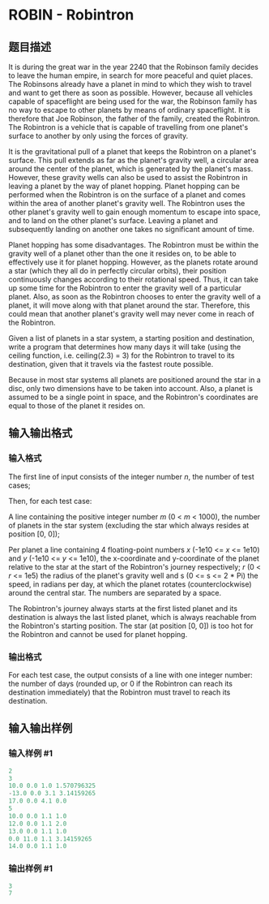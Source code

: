 # ROBIN - Robintron

## 题目描述

It is during the great war in the year 2240 that the Robinson family decides to leave the human empire, in search for more peaceful and quiet places. The Robinsons already have a planet in mind to which they wish to travel and want to get there as soon as possible. However, because all vehicles capable of spaceflight are being used for the war, the Robinson family has no way to escape to other planets by means of ordinary spaceflight. It is therefore that Joe Robinson, the father of the family, created the Robintron. The Robintron is a vehicle that is capable of travelling from one planet's surface to another by only using the forces of gravity.

It is the gravitational pull of a planet that keeps the Robintron on a planet's surface. This pull extends as far as the planet's gravity well, a circular area around the center of the planet, which is generated by the planet's mass. However, these gravity wells can also be used to assist the Robintron in leaving a planet by the way of planet hopping. Planet hopping can be performed when the Robintron is on the surface of a planet and comes within the area of another planet's gravity well. The Robintron uses the other planet's gravity well to gain enough momentum to escape into space, and to land on the other planet's surface. Leaving a planet and subsequently landing on another one takes no significant amount of time.

Planet hopping has some disadvantages. The Robintron must be within the gravity well of a planet other than the one it resides on, to be able to effectively use it for planet hopping. However, as the planets rotate around a star (which they all do in perfectly circular orbits), their position continuously changes according to their rotational speed. Thus, it can take up some time for the Robintron to enter the gravity well of a particular planet. Also, as soon as the Robintron chooses to enter the gravity well of a planet, it will move along with that planet around the star. Therefore, this could mean that another planet's gravity well may never come in reach of the Robintron.

Given a list of planets in a star system, a starting position and destination, write a program that determines how many days it will take (using the ceiling function, i.e. ceiling(2.3) = 3) for the Robintron to travel to its destination, given that it travels via the fastest route possible.

Because in most star systems all planets are positioned around the star in a disc, only two dimensions have to be taken into account. Also, a planet is assumed to be a single point in space, and the Robintron's coordinates are equal to those of the planet it resides on.

## 输入输出格式

### 输入格式

The first line of input consists of the integer number _n_, the number of test cases;

Then, for each test case:

A line containing the positive integer number _m_ (0 < _m_ < 1000), the number of planets in the star system (excluding the star which always resides at position \[0, 0\]);

Per planet a line containing 4 floating-point numbers _x_ (-1e10 <= _x_ <= 1e10) and _y_ (-1e10 <= _y_ <= 1e10), the x-coordinate and y-coordinate of the planet relative to the star at the start of the Robintron's journey respectively; _r_ (0 < _r_ <= 1e5) the radius of the planet's gravity well and s (0 <= s <= 2 \* Pi) the speed, in radians per day, at which the planet rotates (counterclockwise) around the central star. The numbers are separated by a space.

The Robintron's journey always starts at the first listed planet and its destination is always the last listed planet, which is always reachable from the Robintron's starting position. The star (at position \[0, 0\]) is too hot for the Robintron and cannot be used for planet hopping.

### 输出格式

For each test case, the output consists of a line with one integer number: the number of days (rounded up, or 0 if the Robintron can reach its destination immediately) that the Robintron must travel to reach its destination.

## 输入输出样例

### 输入样例 #1

```cpp
2
3
10.0 0.0 1.0 1.570796325
-13.0 0.0 3.1 3.14159265
17.0 0.0 4.1 0.0
5
10.0 0.0 1.1 1.0
12.0 0.0 1.1 2.0
13.0 0.0 1.1 1.0
0.0 11.0 1.1 3.14159265
14.0 0.0 1.1 1.0
```


### 输出样例 #1

```cpp
3
7
```


